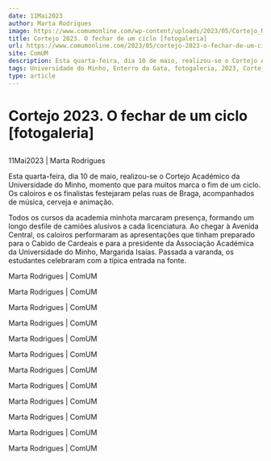 ```yaml
---
date: 11Mai2023
author: Marta Rodrigues
image: https://www.comumonline.com/wp-content/uploads/2023/05/Cortejo_MartaRodrigues5-1500x1000.jpg
title: Cortejo 2023. O fechar de um ciclo [fotogaleria]
url: https://www.comumonline.com/2023/05/cortejo-2023-o-fechar-de-um-ciclo-fotogaleria/
site: ComUM
description: Esta quarta-feira, dia 10 de maio, realizou-se o Cortejo Académico da Universidade do Minho, momento que para muitos marca o fim de um ciclo.
tags: Universidade do Minho, Enterro da Gata, fotogaleria, 2023, Cortejo académico
type: article
---
```



# Cortejo 2023. O fechar de um ciclo [fotogaleria]

## 

11Mai2023 | Marta Rodrigues

Esta quarta-feira, dia 10 de maio, realizou-se o Cortejo Académico da Universidade do Minho, momento que para muitos marca o fim de um ciclo. Os caloiros e os finalistas festejaram pelas ruas de Braga, acompanhados de música, cerveja e animação.

Todos os cursos da academia minhota marcaram presença, formando um longo desfile de camiões alusivos a cada licenciatura. Ao chegar à Avenida Central, os caloiros performaram as apresentações que tinham preparado para o Cabido de Cardeais e para a presidente da Associação Académica da Universidade do Minho, Margarida Isaías. Passada a varanda, os estudantes celebraram com a típica entrada na fonte.

Marta Rodrigues | ComUM

Marta Rodrigues | ComUM

Marta Rodrigues | ComUM

Marta Rodrigues | ComUM

Marta Rodrigues | ComUM

Marta Rodrigues | ComUM

Marta Rodrigues | ComUM

Marta Rodrigues | ComUM

Marta Rodrigues | ComUM

Marta Rodrigues | ComUM

Marta Rodrigues | ComUM

Marta Rodrigues | ComUM

